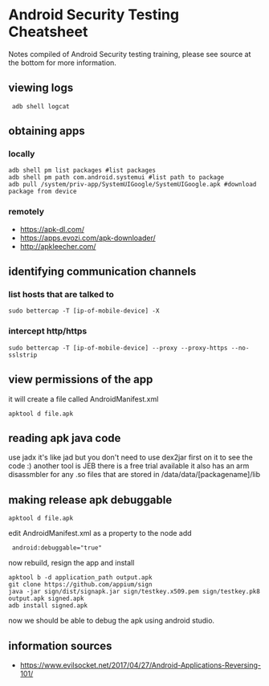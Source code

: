 # Android Security Testing Cheatsheet
Notes compiled of Android Security testing training, please see source at the bottom for more information.

## viewing logs
```
 adb shell logcat
 ```
 
 ## obtaining apps
 ### locally
 ```
 adb shell pm list packages #list packages
 adb shell pm path com.android.systemui #list path to package
 adb pull /system/priv-app/SystemUIGoogle/SystemUIGoogle.apk #download package from device
 ```
 
 ### remotely
 * https://apk-dl.com/
 * https://apps.evozi.com/apk-downloader/
 * http://apkleecher.com/
 
 ## identifying communication channels
 ### list hosts that are talked to
 ```
 sudo bettercap -T [ip-of-mobile-device] -X
 ```
 
 ### intercept http/https
 ```
 sudo bettercap -T [ip-of-mobile-device] --proxy --proxy-https --no-sslstrip
```

## view permissions of the app
it will create a file called AndroidManifest.xml
```
apktool d file.apk
```

## reading apk java code
use jadx it's like jad but you don't need to use dex2jar first on it to see the code :)
another tool is JEB there is a free trial available it also has an arm disassmbler for any .so files that are stored in /data/data/[packagename]/lib

## making release apk debuggable
```
apktool d file.apk
```

edit AndroidManifest.xml as a property to the <application> node add 
```
 android:debuggable="true"
 ```
 now rebuild, resign the app and install
 ```
 apktool b -d application_path output.apk
 git clone https://github.com/appium/sign
java -jar sign/dist/signapk.jar sign/testkey.x509.pem sign/testkey.pk8 output.apk signed.apk
adb install signed.apk
``` 
now we should be able to debug the apk using android studio.

## information sources
* https://www.evilsocket.net/2017/04/27/Android-Applications-Reversing-101/

